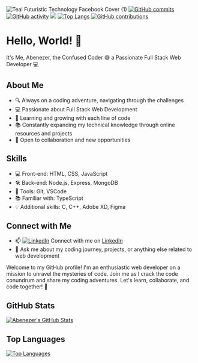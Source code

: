 ![Teal Futuristic Technology Facebook Cover (1)](https://user-images.githubusercontent.com/105986912/233362148-3875e198-e1b2-42d9-a6de-be8f5f3d2d41.jpg)
[![GitHub commits](https://img.shields.io/github/followers/Abentesfaye?style=social)](https://github.com/Abentesfaye)
[![GitHub activity](https://img.shields.io/github/commit-activity/w/Abentesfaye/Abentesfaye)](https://github.com/Abentesfaye/Abentesfaye/commits/main)
![](https://komarev.com/ghpvc/?username=Abentesfaye&color=blue&style=flat-square&label=Profile+Views)
[![Top Langs](https://github-readme-stats.vercel.app/api/top-langs/?username=Abentesfaye&layout=compact)](https://github.com/Abentesfaye)
[![GitHub contributions](https://img.shields.io/github/contributors/Abentesfaye/Abentesfaye)](https://github.com/Abentesfaye/Abentesfaye/graphs/contributors)

# Hello, World! 👋
It's Me, Abenezer, the Confused Coder 😅
 a Passionate Full Stack Web Developer 💻
 ## About Me
- 🔍 Always on a coding adventure, navigating through the challenges
- 💻 Passionate about Full Stack Web Development
- 🌱 Learning and growing with each line of code
- 📚 Constantly expanding my technical knowledge through online resources and projects
- 🤝 Open to collaboration and new opportunities
## Skills
- 💻 Front-end: HTML, CSS, JavaScript
- 🛠️ Back-end: Node.js, Express, MongoDB
- 🧰 Tools: Git, VSCode
- 📚 Familiar with: TypeScript
- 💡 Additional skills: C, C++, Adobe XD, Figma
## Connect with Me
- 📫 [![LinkedIn](https://img.shields.io/badge/LinkedIn-Connect-blue)](https://www.linkedin.com/in/ebenezer-tesfaye-47ab98226/)
Connect with me on [LinkedIn](https://www.linkedin.com/in/ebenezer-tesfaye-47ab98226/)
- 💬 Ask me about my coding journey, projects, or anything else related to web development

Welcome to my GitHub profile! I'm an enthusiastic web developer on a mission to unravel the mysteries of code. Join me as I crack the code conundrum and share my coding adventures. Let's learn, collaborate, and code together! 💪
## GitHub Stats
[![Abenezer's GitHub Stats](https://github-readme-stats.vercel.app/api?username=Abentesfaye&count_private=true&show_icons=true&theme=dark)](https://github.com/Abentesfaye)

## Top Languages
[![Top Languages](https://github-readme-stats.vercel.app/api/top-langs/?username=Abentesfaye&layout=compact&theme=dark)](https://github.com/abentesfaye)






